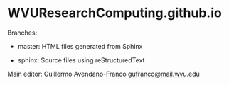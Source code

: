 # WVUResearchComputing.github.io

Branches:

  - master: HTML files generated from Sphinx

  - sphinx: Source files using reStructuredText


Main editor: Guillermo Avendano-Franco <gufranco@mail.wvu.edu>
